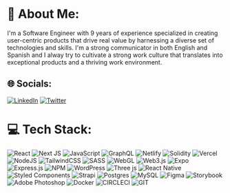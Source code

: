 # 💫 About Me:

I'm a Software Engineer with 9 years of experience specialized in creating user-centric products that drive real value by harnessing a diverse set of technologies and skills. I'm a strong communicator in both English and Spanish and I alway try to cultivate a strong work culture that translates into exceptional products and a thriving work environment.

## 🌐 Socials:

[![LinkedIn](https://img.shields.io/badge/LinkedIn-%230077B5.svg?logo=linkedin&logoColor=white)](https://linkedin.com/in/zimoo354) [![Twitter](https://img.shields.io/badge/Twitter-%231DA1F2.svg?logo=Twitter&logoColor=white)](https://twitter.com/zimoo354)

# 💻 Tech Stack:

![React](https://img.shields.io/badge/react-%2320232a.svg?style=flat&logo=react&logoColor=%2361DAFB) ![Next JS](https://img.shields.io/badge/Next-black?style=flat&logo=next.js&logoColor=white) ![JavaScript](https://img.shields.io/badge/javascript-%23323330.svg?style=flat&logo=javascript&logoColor=%23F7DF1E) ![GraphQL](https://img.shields.io/badge/-GraphQL-E10098?style=flat&logo=graphql&logoColor=white) ![Netlify](https://img.shields.io/badge/netlify-%23000000.svg?style=flat&logo=netlify&logoColor=#00C7B7) ![Solidity](https://img.shields.io/badge/Solidity-%23363636.svg?style=flat&logo=solidity&logoColor=white) ![Vercel](https://img.shields.io/badge/vercel-%23000000.svg?style=flat&logo=vercel&logoColor=white) ![NodeJS](https://img.shields.io/badge/node.js-6DA55F?style=flat&logo=node.js&logoColor=white) ![TailwindCSS](https://img.shields.io/badge/tailwindcss-%2338B2AC.svg?style=flat&logo=tailwind-css&logoColor=white) ![SASS](https://img.shields.io/badge/SASS-hotpink.svg?style=flat&logo=SASS&logoColor=white) ![WebGL](https://img.shields.io/badge/WebGL-990000?logo=webgl&logoColor=white&style=flat) ![Web3.js](https://img.shields.io/badge/web3.js-F16822?style=flat&logo=web3.js&logoColor=white) ![Expo](https://img.shields.io/badge/expo-1C1E24?style=flat&logo=expo&logoColor=#D04A37) ![Express.js](https://img.shields.io/badge/express.js-%23404d59.svg?style=flat&logo=express&logoColor=%2361DAFB) ![NPM](https://img.shields.io/badge/NPM-%23CB3837.svg?style=flat&logo=npm&logoColor=white) ![WordPress](https://img.shields.io/badge/WordPress-%23117AC9.svg?style=flat&logo=WordPress&logoColor=white) ![Three js](https://img.shields.io/badge/threejs-black?style=flat&logo=three.js&logoColor=white) ![React Native](https://img.shields.io/badge/react_native-%2320232a.svg?style=flat&logo=react&logoColor=%2361DAFB) ![Styled Components](https://img.shields.io/badge/styled--components-DB7093?style=flat&logo=styled-components&logoColor=white) ![Strapi](https://img.shields.io/badge/strapi-%232E7EEA.svg?style=flat&logo=strapi&logoColor=white) ![Postgres](https://img.shields.io/badge/postgres-%23316192.svg?style=flat&logo=postgresql&logoColor=white) ![MySQL](https://img.shields.io/badge/mysql-%2300000f.svg?style=flat&logo=mysql&logoColor=white) ![Figma](https://img.shields.io/badge/figma-%23F24E1E.svg?style=flat&logo=figma&logoColor=white) ![Storybook](https://img.shields.io/badge/-Storybook-FF4785?style=flat&logo=storybook&logoColor=white) ![Adobe Photoshop](https://img.shields.io/badge/adobe%20photoshop-%2331A8FF.svg?style=flat&logo=adobe%20photoshop&logoColor=white) ![Docker](https://img.shields.io/badge/docker-%230db7ed.svg?style=flat&logo=docker&logoColor=white) ![CIRCLECI](https://img.shields.io/badge/CIRCLECI-02303A.svg?style=flat&logo=CIRCLECI&logoColor=white&color=%23343434) ![GIT](https://img.shields.io/badge/Git-fc6d26?style=flat&logo=git&logoColor=white)
